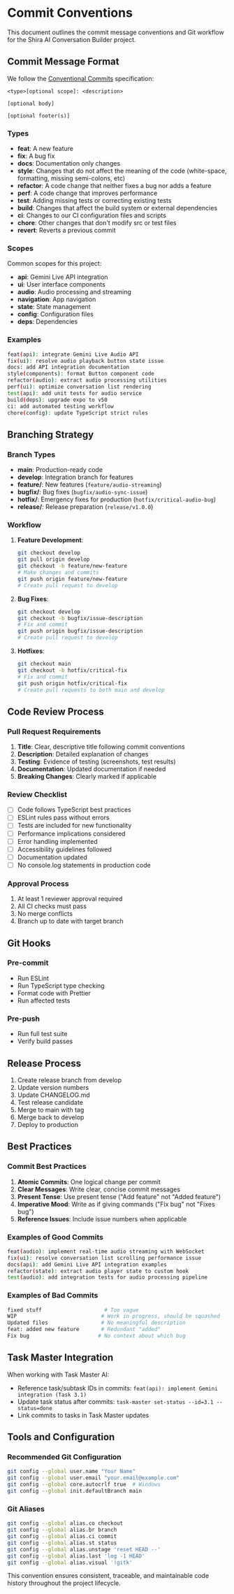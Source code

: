 # Commit Conventions

This document outlines the commit message conventions and Git workflow for the Shira AI Conversation Builder project.

## Commit Message Format

We follow the [Conventional Commits](https://www.conventionalcommits.org/) specification:

```
<type>[optional scope]: <description>

[optional body]

[optional footer(s)]
```

### Types

- **feat**: A new feature
- **fix**: A bug fix
- **docs**: Documentation only changes
- **style**: Changes that do not affect the meaning of the code (white-space, formatting, missing semi-colons, etc)
- **refactor**: A code change that neither fixes a bug nor adds a feature
- **perf**: A code change that improves performance
- **test**: Adding missing tests or correcting existing tests
- **build**: Changes that affect the build system or external dependencies
- **ci**: Changes to our CI configuration files and scripts
- **chore**: Other changes that don't modify src or test files
- **revert**: Reverts a previous commit

### Scopes

Common scopes for this project:
- **api**: Gemini Live API integration
- **ui**: User interface components
- **audio**: Audio processing and streaming
- **navigation**: App navigation
- **state**: State management
- **config**: Configuration files
- **deps**: Dependencies

### Examples

```bash
feat(api): integrate Gemini Live Audio API
fix(ui): resolve audio playback button state issue
docs: add API integration documentation
style(components): format Button component code
refactor(audio): extract audio processing utilities
perf(ui): optimize conversation list rendering
test(api): add unit tests for audio service
build(deps): upgrade expo to v50
ci: add automated testing workflow
chore(config): update TypeScript strict rules
```

## Branching Strategy

### Branch Types

- **main**: Production-ready code
- **develop**: Integration branch for features
- **feature/**: New features (`feature/audio-streaming`)
- **bugfix/**: Bug fixes (`bugfix/audio-sync-issue`)
- **hotfix/**: Emergency fixes for production (`hotfix/critical-audio-bug`)
- **release/**: Release preparation (`release/v1.0.0`)

### Workflow

1. **Feature Development**:
   ```bash
   git checkout develop
   git pull origin develop
   git checkout -b feature/new-feature
   # Make changes and commits
   git push origin feature/new-feature
   # Create pull request to develop
   ```

2. **Bug Fixes**:
   ```bash
   git checkout develop
   git checkout -b bugfix/issue-description
   # Fix and commit
   git push origin bugfix/issue-description
   # Create pull request to develop
   ```

3. **Hotfixes**:
   ```bash
   git checkout main
   git checkout -b hotfix/critical-fix
   # Fix and commit
   git push origin hotfix/critical-fix
   # Create pull requests to both main and develop
   ```

## Code Review Process

### Pull Request Requirements

1. **Title**: Clear, descriptive title following commit conventions
2. **Description**: Detailed explanation of changes
3. **Testing**: Evidence of testing (screenshots, test results)
4. **Documentation**: Updated documentation if needed
5. **Breaking Changes**: Clearly marked if applicable

### Review Checklist

- [ ] Code follows TypeScript best practices
- [ ] ESLint rules pass without errors
- [ ] Tests are included for new functionality
- [ ] Performance implications considered
- [ ] Error handling implemented
- [ ] Accessibility guidelines followed
- [ ] Documentation updated
- [ ] No console.log statements in production code

### Approval Process

1. At least 1 reviewer approval required
2. All CI checks must pass
3. No merge conflicts
4. Branch up to date with target branch

## Git Hooks

### Pre-commit
- Run ESLint
- Run TypeScript type checking
- Format code with Prettier
- Run affected tests

### Pre-push
- Run full test suite
- Verify build passes

## Release Process

1. Create release branch from develop
2. Update version numbers
3. Update CHANGELOG.md
4. Test release candidate
5. Merge to main with tag
6. Merge back to develop
7. Deploy to production

## Best Practices

### Commit Best Practices

1. **Atomic Commits**: One logical change per commit
2. **Clear Messages**: Write clear, concise commit messages
3. **Present Tense**: Use present tense ("Add feature" not "Added feature")
4. **Imperative Mood**: Write as if giving commands ("Fix bug" not "Fixes bug")
5. **Reference Issues**: Include issue numbers when applicable

### Examples of Good Commits

```bash
feat(audio): implement real-time audio streaming with WebSocket
fix(ui): resolve conversation list scrolling performance issue
docs(api): add Gemini Live API integration examples
refactor(state): extract audio player state to custom hook
test(audio): add integration tests for audio processing pipeline
```

### Examples of Bad Commits

```bash
fixed stuff                    # Too vague
WIP                           # Work in progress, should be squashed
Updated files                 # No meaningful description
feat: added new feature       # Redundant "added"
Fix bug                      # No context about which bug
```

## Task Master Integration

When working with Task Master AI:

- Reference task/subtask IDs in commits: `feat(api): implement Gemini integration (Task 3.1)`
- Update task status after commits: `task-master set-status --id=3.1 --status=done`
- Link commits to tasks in Task Master updates

## Tools and Configuration

### Recommended Git Configuration

```bash
git config --global user.name "Your Name"
git config --global user.email "your.email@example.com"
git config --global core.autocrlf true  # Windows
git config --global init.defaultBranch main
```

### Git Aliases

```bash
git config --global alias.co checkout
git config --global alias.br branch
git config --global alias.ci commit
git config --global alias.st status
git config --global alias.unstage 'reset HEAD --'
git config --global alias.last 'log -1 HEAD'
git config --global alias.visual '!gitk'
```

This convention ensures consistent, traceable, and maintainable code history throughout the project lifecycle. 